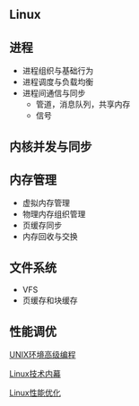 ## Linux

## 进程
* 进程组织与基础行为
* 进程调度与负载均衡
* 进程间通信与同步
    * 管道，消息队列，共享内存
    * 信号


## 内核并发与同步
## 内存管理
* 虚拟内存管理
* 物理内存组织管理
* 页缓存同步
* 内存回收与交换

## 文件系统
* VFS
* 页缓存和块缓存

## 性能调优


[UNIX环境高级编程](https://github.com/chaoyueLin/APUE_notes)

[Linux技术内幕](https://github.com/chaoyueLin/Linux_base)

[Linux性能优化](https://github.com/chaoyueLin/Linux)